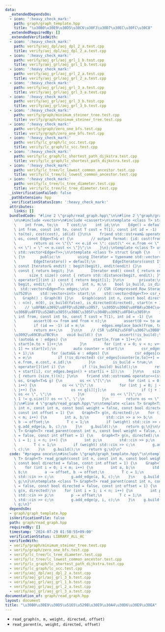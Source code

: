```yaml
---
data:
  _extendedDependsOn:
  - icon: ':heavy_check_mark:'
    path: graph/graph_template.hpp
    title: "\u30B0\u30E9\u30D5\u30C6\u30F3\u30D7\u30EC\u30FC\u30C8"
  _extendedRequiredBy: []
  _extendedVerifiedWith:
  - icon: ':heavy_check_mark:'
    path: verify/aoj_dpl/aoj_dpl_2_a.test.cpp
    title: verify/aoj_dpl/aoj_dpl_2_a.test.cpp
  - icon: ':heavy_check_mark:'
    path: verify/aoj_grl/aoj_grl_1_b.test.cpp
    title: verify/aoj_grl/aoj_grl_1_b.test.cpp
  - icon: ':heavy_check_mark:'
    path: verify/aoj_grl/aoj_grl_2_a.test.cpp
    title: verify/aoj_grl/aoj_grl_2_a.test.cpp
  - icon: ':heavy_check_mark:'
    path: verify/aoj_grl/aoj_grl_3_a.test.cpp
    title: verify/aoj_grl/aoj_grl_3_a.test.cpp
  - icon: ':heavy_check_mark:'
    path: verify/aoj_grl/aoj_grl_3_b.test.cpp
    title: verify/aoj_grl/aoj_grl_3_b.test.cpp
  - icon: ':heavy_check_mark:'
    path: verify/graph/minimum_steiner_tree.test.cpp
    title: verify/graph/minimum_steiner_tree.test.cpp
  - icon: ':heavy_check_mark:'
    path: verify/graph/zero_one_bfs.test.cpp
    title: verify/graph/zero_one_bfs.test.cpp
  - icon: ':heavy_check_mark:'
    path: verify/lc_graph/lc_scc.test.cpp
    title: verify/lc_graph/lc_scc.test.cpp
  - icon: ':heavy_check_mark:'
    path: verify/lc_graph/lc_shortest_path_dijkstra.test.cpp
    title: verify/lc_graph/lc_shortest_path_dijkstra.test.cpp
  - icon: ':heavy_check_mark:'
    path: verify/lc_tree/lc_lowest_common_ancestor.test.cpp
    title: verify/lc_tree/lc_lowest_common_ancestor.test.cpp
  - icon: ':heavy_check_mark:'
    path: verify/lc_tree/lc_tree_diameter.test.cpp
    title: verify/lc_tree/lc_tree_diameter.test.cpp
  _isVerificationFailed: false
  _pathExtension: hpp
  _verificationStatusIcon: ':heavy_check_mark:'
  attributes:
    links: []
  bundledCode: "#line 2 \"graph/read_graph.hpp\"\n\n#line 2 \"graph/graph_template.hpp\"\
    \n\n#include <vector>\n#include <cassert>\n\ntemplate <class T> struct Edge {\n\
    \    int from, to;\n    T cost;\n    int id;\n\n    Edge() = default;\n    Edge(const\
    \ int from, const int to, const T cost = T(1), const int id = -1) : from(from),\
    \ to(to), cost(cost), id(id) {}\n\n    friend std::ostream& operator<<(std::ostream&\
    \ os, const Edge<T>& e) {\n        // output format: {id: cost(from, to) = cost}\n\
    \        return os << \"{\" << e.id << \": cost(\" << e.from << \", \" << e.to\
    \ << \") = \" << e.cost << \"}\";\n    }\n};\ntemplate <class T> using Edges =\
    \ std::vector<Edge<T>>;\n\ntemplate <class T> struct Graph {\n    struct EdgeIterators\
    \ {\n       public:\n        using Iterator = typename std::vector<Edge<T>>::iterator;\n\
    \        EdgeIterators() = default;\n        EdgeIterators(const Iterator& begit,\
    \ const Iterator& endit) : begit(begit), endit(endit) {}\n        Iterator begin()\
    \ const { return begit; }\n        Iterator end() const { return endit; }\n  \
    \      size_t size() const { return std::distance(begit, endit); }\n        Edge<T>&\
    \ operator[](int i) const { return begit[i]; }\n\n       private:\n        Iterator\
    \ begit, endit;\n    };\n\n    int n, m;\n    bool is_build, is_directed;\n  \
    \  std::vector<Edge<T>> edges;\n\n    // CSR (Compressed Row Storage) \u5F62\u5F0F\
    \u7528\n    std::vector<int> start;\n    std::vector<Edge<T>> csr_edges;\n\n \
    \   Graph() : Graph(0) {}\n    Graph(const int n, const bool directed = false)\
    \ : n(n), m(0), is_build(false), is_directed(directed), start(n + 1, 0) {}\n\n\
    \    // \u8FBA\u3092\u8FFD\u52A0\u3057, \u305D\u306E\u8FBA\u304C\u4F55\u756A\u76EE\
    \u306B\u8FFD\u52A0\u3055\u308C\u305F\u304B\u3092\u8FD4\u3059\n    int add_edge(const\
    \ int from, const int to, const T cost = T(1), int id = -1) {\n        assert(!is_build);\n\
    \        assert(0 <= from and from < n);\n        assert(0 <= to and to < n);\n\
    \        if (id == -1) id = m;\n        edges.emplace_back(from, to, cost, id);\n\
    \        return m++;\n    }\n\n    // CSR \u5F62\u5F0F\u3067\u30B0\u30E9\u30D5\
    \u3092\u69CB\u7BC9\n    void build() {\n        assert(!is_build);\n        for\
    \ (auto&& e : edges) {\n            start[e.from + 1]++;\n            if (!is_directed)\
    \ start[e.to + 1]++;\n        }\n        for (int v = 0; v < n; v++) start[v +\
    \ 1] += start[v];\n        auto counter = start;\n        csr_edges.resize(start.back()\
    \ + 1);\n        for (auto&& e : edges) {\n            csr_edges[counter[e.from]++]\
    \ = e;\n            if (!is_directed) csr_edges[counter[e.to]++] = Edge(e.to,\
    \ e.from, e.cost, e.id);\n        }\n        is_build = true;\n    }\n\n    EdgeIterators\
    \ operator[](int i) {\n        if (!is_build) build();\n        return EdgeIterators(csr_edges.begin()\
    \ + start[i], csr_edges.begin() + start[i + 1]);\n    }\n\n    size_t size() const\
    \ { return (size_t)(n); }\n\n    friend std::ostream& operator<<(std::ostream&\
    \ os, Graph<T>& g) {\n        os << \"[\";\n        for (int i = 0; i < g.size();\
    \ i++) {\n            os << \"[\";\n            for (int j = 0; j < g[i].size();\
    \ j++) {\n                os << g[i][j];\n                if (j + 1 != g[i].size())\
    \ os << \", \";\n            }\n            os << \"]\";\n            if (i +\
    \ 1 != g.size()) os << \", \";\n        }\n        return os << \"]\";\n    }\n\
    };\n#line 4 \"graph/read_graph.hpp\"\n\ntemplate <class T> Graph<T> read_graph(const\
    \ int n, const int m, const bool weight = false, const bool directed = false,\
    \ const int offset = 1) {\n    Graph<T> g(n, directed);\n    for (int i = 0; i\
    \ < m; i++) {\n        int a, b;\n        std::cin >> a >> b;\n        a -= offset,\
    \ b -= offset;\n        T c = 1;\n        if (weight) std::cin >> c;\n       \
    \ g.add_edge(a, b, c);\n    }\n    g.build();\n    return g;\n}\n\ntemplate <class\
    \ T> Graph<T> read_parent(const int n, const bool weight = false, const bool directed\
    \ = false, const int offset = 1) {\n    Graph<T> g(n, directed);\n    for (int\
    \ i = 1; i < n; i++) {\n        int p;\n        std::cin >> p;\n        p -= offset;\n\
    \        T c = 1;\n        if (weight) std::cin >> c;\n        g.add_edge(p, i,\
    \ c);\n    }\n    g.build();\n    return g;\n}\n"
  code: "#pragma once\n\n#include \"graph/graph_template.hpp\"\n\ntemplate <class\
    \ T> Graph<T> read_graph(const int n, const int m, const bool weight = false,\
    \ const bool directed = false, const int offset = 1) {\n    Graph<T> g(n, directed);\n\
    \    for (int i = 0; i < m; i++) {\n        int a, b;\n        std::cin >> a >>\
    \ b;\n        a -= offset, b -= offset;\n        T c = 1;\n        if (weight)\
    \ std::cin >> c;\n        g.add_edge(a, b, c);\n    }\n    g.build();\n    return\
    \ g;\n}\n\ntemplate <class T> Graph<T> read_parent(const int n, const bool weight\
    \ = false, const bool directed = false, const int offset = 1) {\n    Graph<T>\
    \ g(n, directed);\n    for (int i = 1; i < n; i++) {\n        int p;\n       \
    \ std::cin >> p;\n        p -= offset;\n        T c = 1;\n        if (weight)\
    \ std::cin >> c;\n        g.add_edge(p, i, c);\n    }\n    g.build();\n    return\
    \ g;\n}"
  dependsOn:
  - graph/graph_template.hpp
  isVerificationFile: false
  path: graph/read_graph.hpp
  requiredBy: []
  timestamp: '2024-07-29 01:58:55+09:00'
  verificationStatus: LIBRARY_ALL_AC
  verifiedWith:
  - verify/graph/minimum_steiner_tree.test.cpp
  - verify/graph/zero_one_bfs.test.cpp
  - verify/lc_tree/lc_tree_diameter.test.cpp
  - verify/lc_tree/lc_lowest_common_ancestor.test.cpp
  - verify/lc_graph/lc_shortest_path_dijkstra.test.cpp
  - verify/lc_graph/lc_scc.test.cpp
  - verify/aoj_dpl/aoj_dpl_2_a.test.cpp
  - verify/aoj_grl/aoj_grl_3_b.test.cpp
  - verify/aoj_grl/aoj_grl_1_b.test.cpp
  - verify/aoj_grl/aoj_grl_2_a.test.cpp
  - verify/aoj_grl/aoj_grl_3_a.test.cpp
documentation_of: graph/read_graph.hpp
layout: document
title: "\u30B0\u30E9\u30D5\u5165\u529B\u30E9\u30A4\u30D6\u30E9\u30EA"
---
```


- `read_graph(n, m, weight, directed, offset)`
- `read_parent(n, weight, directed, offset)`
